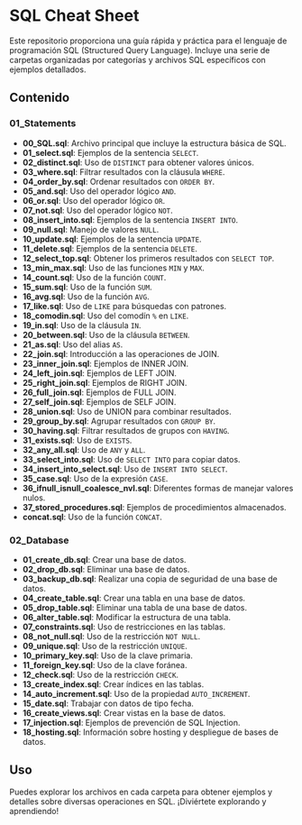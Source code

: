 # SQL Cheat Sheet

Este repositorio proporciona una guía rápida y práctica para el lenguaje de programación SQL (Structured Query Language). Incluye una serie de carpetas organizadas por categorías y archivos SQL específicos con ejemplos detallados.

## Contenido

### 01_Statements
- **00_SQL.sql**: Archivo principal que incluye la estructura básica de SQL.
- **01_select.sql**: Ejemplos de la sentencia `SELECT`.
- **02_distinct.sql**: Uso de `DISTINCT` para obtener valores únicos.
- **03_where.sql**: Filtrar resultados con la cláusula `WHERE`.
- **04_order_by.sql**: Ordenar resultados con `ORDER BY`.
- **05_and.sql**: Uso del operador lógico `AND`.
- **06_or.sql**: Uso del operador lógico `OR`.
- **07_not.sql**: Uso del operador lógico `NOT`.
- **08_insert_into.sql**: Ejemplos de la sentencia `INSERT INTO`.
- **09_null.sql**: Manejo de valores `NULL`.
- **10_update.sql**: Ejemplos de la sentencia `UPDATE`.
- **11_delete.sql**: Ejemplos de la sentencia `DELETE`.
- **12_select_top.sql**: Obtener los primeros resultados con `SELECT TOP`.
- **13_min_max.sql**: Uso de las funciones `MIN` y `MAX`.
- **14_count.sql**: Uso de la función `COUNT`.
- **15_sum.sql**: Uso de la función `SUM`.
- **16_avg.sql**: Uso de la función `AVG`.
- **17_like.sql**: Uso de `LIKE` para búsquedas con patrones.
- **18_comodin.sql**: Uso del comodín `%` en `LIKE`.
- **19_in.sql**: Uso de la cláusula `IN`.
- **20_between.sql**: Uso de la cláusula `BETWEEN`.
- **21_as.sql**: Uso del alias `AS`.
- **22_join.sql**: Introducción a las operaciones de JOIN.
- **23_inner_join.sql**: Ejemplos de INNER JOIN.
- **24_left_join.sql**: Ejemplos de LEFT JOIN.
- **25_right_join.sql**: Ejemplos de RIGHT JOIN.
- **26_full_join.sql**: Ejemplos de FULL JOIN.
- **27_self_join.sql**: Ejemplos de SELF JOIN.
- **28_union.sql**: Uso de UNION para combinar resultados.
- **29_group_by.sql**: Agrupar resultados con `GROUP BY`.
- **30_having.sql**: Filtrar resultados de grupos con `HAVING`.
- **31_exists.sql**: Uso de `EXISTS`.
- **32_any_all.sql**: Uso de `ANY` y `ALL`.
- **33_select_into.sql**: Uso de `SELECT INTO` para copiar datos.
- **34_insert_into_select.sql**: Uso de `INSERT INTO SELECT`.
- **35_case.sql**: Uso de la expresión `CASE`.
- **36_ifnull_isnull_coalesce_nvl.sql**: Diferentes formas de manejar valores nulos.
- **37_stored_procedures.sql**: Ejemplos de procedimientos almacenados.
- **concat.sql**: Uso de la función `CONCAT`.

### 02_Database
- **01_create_db.sql**: Crear una base de datos.
- **02_drop_db.sql**: Eliminar una base de datos.
- **03_backup_db.sql**: Realizar una copia de seguridad de una base de datos.
- **04_create_table.sql**: Crear una tabla en una base de datos.
- **05_drop_table.sql**: Eliminar una tabla de una base de datos.
- **06_alter_table.sql**: Modificar la estructura de una tabla.
- **07_constraints.sql**: Uso de restricciones en las tablas.
- **08_not_null.sql**: Uso de la restricción `NOT NULL`.
- **09_unique.sql**: Uso de la restricción `UNIQUE`.
- **10_primary_key.sql**: Uso de la clave primaria.
- **11_foreign_key.sql**: Uso de la clave foránea.
- **12_check.sql**: Uso de la restricción `CHECK`.
- **13_create_index.sql**: Crear índices en las tablas.
- **14_auto_increment.sql**: Uso de la propiedad `AUTO_INCREMENT`.
- **15_date.sql**: Trabajar con datos de tipo fecha.
- **16_create_views.sql**: Crear vistas en la base de datos.
- **17_injection.sql**: Ejemplos de prevención de SQL Injection.
- **18_hosting.sql**: Información sobre hosting y despliegue de bases de datos.

## Uso

Puedes explorar los archivos en cada carpeta para obtener ejemplos y detalles sobre diversas operaciones en SQL. ¡Diviértete explorando y aprendiendo!

